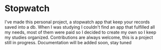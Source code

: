 # Stopwatch
I've made this personal project, a stopwatch app that keep your records saved into a db. 
When I was studying I couldn't find an app that fulfilled all my needs, most of them were paid so I decided to create my own so I keep my studies organized.
Contributions are always welcome, this is a project still in progress.
Documentation will be added soon, stay tuned
